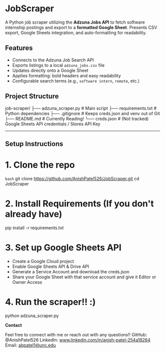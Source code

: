 # JobScraper
A Python job scraper utilizing the **Adzuna Jobs API** to fetch software internship postings and export to a **formatted Google Sheet**. Presents CSV export, Google Sheets integration, and auto-formatting for readability.


## Features

- Connects to the Adzuna Job Search API
- Exports listings to a local `adzuna_jobs.csv` file
- Updates directly onto a Google Sheet
- Applies formatting: bold headers and easy readability
- Configurable search terms (e.g., `software intern`, `remote`, etc.)

## Project Structure

job-scraper/
├── adzuna_scraper.py # Main script
├── requirements.txt # Python dependencies
├── .gitignore # Keeps creds.json and venv out of Git
├── README.md # Currently Reading!
└── creds.json # (Not tracked) Google Sheets API credentials / Stores API Key


---

## Setup Instructions

# 1. Clone the repo

```bash```
git clone https://github.com/AnishPatel526/JobScraper.git
cd JobScraper

# 2. Install Requirements (If you don't already have)

pip install -r requirements.txt

# 3. Set up Google Sheets API

- Create a Google Cloud project
- Enable Google Sheets API & Drive API
- Generate a Service Account and download the creds.json
- Share your Google Sheet with that service account and give it Editor or Owner Access

# 4. Run the scraper!! :)

python adzuna_scraper.py


**Contact**

Feel free to connect with me or reach out with any questions!!
GitHub: @AnishPatel526
LinkedIn: www.linkedin.com/in/anish-patel-254a18264
Email: abpatel1@unc.edu

